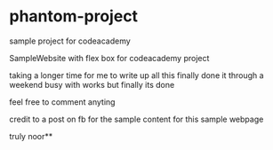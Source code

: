 # phantom-project
sample project for codeacademy


SampleWebsite with flex box for codeacademy project

taking a longer time for me to write up all this finally done it through a weekend busy with works but finally its done

feel free to comment anyting

credit to a post on fb for the sample content for this sample webpage

truly noor**
